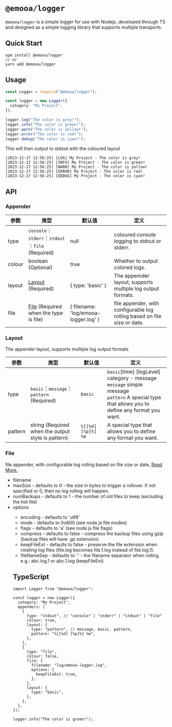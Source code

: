 # `@emooa/logger`

`@emooa/logger` is a simple logger for use with Nodejs, developed through TS and designed as a simple logging library that supports multiple transports.

## Quick Start

```
npm install @emooa/logger
// or
yarn add @emooa/logger

```

## Usage

```ts
const Logger = require("@emooa/logger");

const logger = new Logger({
  category: "My Project",
});

logger.log("The color is grey!");
logger.info("The color is green!");
logger.warn("The color is yellow!");
logger.error("The color is red!");
logger.debug("The color is cyan!");
```

This will then output to stdout with the coloured layout

```
[2023-12-17 12:56:25] [LOG] My Project - The color is grey!
[2023-12-17 12:56:25] [INFO] My Project - The color is green!
[2023-12-17 12:56:25] [WARN] My Project - The color is yellow!
[2023-12-17 12:56:25] [ERROR] My Project - The color is red!
[2023-12-17 12:56:25] [DEBUG] My Project - The color is cyan!
```

## API

### Appender

| **参数** | **类型**                                         | **默认值**                           | **定义**                                                                 |
| -------- | ------------------------------------------------ | ------------------------------------ | ------------------------------------------------------------------------ |
| type     | `console`｜`stderr`｜`stdout`｜`file` (Required) | null                                 | coloured console logging to stdout or stderr.                            |
| colour   | boolean (Optional)                               | true                                 | Whether to output colored logs.                                          |
| layout   | [Layout](#Layout) (Required)                     | { type: 'basic' }                    | The appemder layout, supports multiple log output formats.               |
| file     | [File](#File) (Required when the type is file)   | { filename: 'log/emooa-logger.log' } | file appender, with configurable log rolling based on file size or date. |

### Layout

The appender layout, supports multiple log output formats

| **参数** | **类型**                                           | **默认值**         | **定义**                                                                                                                                                    |
| -------- | -------------------------------------------------- | ------------------ | ----------------------------------------------------------------------------------------------------------------------------------------------------------- |
| type     | `basic`｜`message`｜ `pattern` (Required)          | `basic`            | `basic`[time] [logLevel] category - message <br> `message` simple message <br> `pattern` A special type that allows you to define any format you want. <br> |
| pattern  | string (Required when the output style is pattern) | `%[[%d] [%p]%] %m` | A special type that allows you to define any format you want.                                                                                               |

### File

file appender, with configurable log rolling based on file size or date, [Read More.](https://github.com/log4js-node/streamroller#readme)

- filename <string>
- maxSize <integer> - defaults to 0 - the size in bytes to trigger a rollover. If not specified or 0, then no log rolling will happen.
- numBackups <integer> - defaults to 1 - the number of old files to keep (excluding the hot file)
- options <Object>
  - encoding <string> - defaults to 'utf8'
  - mode <integer> - defaults to 0o600 (see node.js file modes)
  - flags <string> - defaults to 'a' (see node.js file flags)
  - compress <boolean> - defaults to false - compress the backup files using gzip (backup files will have .gz extension)
  - keepFileExt <boolean> - defaults to false - preserve the file extension when rotating log files (file.log becomes file.1.log instead of file.log.1).
  - fileNameSep <string> - defaults to '.' - the filename separator when rolling. e.g.: abc.log.1 or abc.1.log (keepFileExt)

## TypeScript

```
import Logger from "@emooa/logger";

const logger = new Logger({
  category: "My Project",
  appenders: [
    {
      type: "stdout", // "console" | "stderr" | "stdout" | "file"
      colour: true,
      layout: {
        type: "pattern", // message, basic, pattern,
        pattern: "%[[%d] [%p]%] %m",
      },
    },
    {
      type: "file",
      colour: false,
      file: {
        filename: "log/emooa-logger.log",
        options: {
          keepFileExt: true,
        },
      },
      layout: {
        type: "basic",
      },
    },
  ],
});

logger.info("The color is green!");
```

<!-- ## FAQ -->
